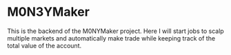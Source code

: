 # M0N3YMaker

This is the backend of the M0NYMaker project.
Here I will start jobs to scalp multiple markets and automatically make trade while keeping track of the total value of the account.
